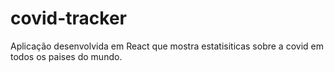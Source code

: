 # covid-tracker


Aplicação desenvolvida em React que mostra estatisiticas sobre a covid em todos os paises do mundo. 
